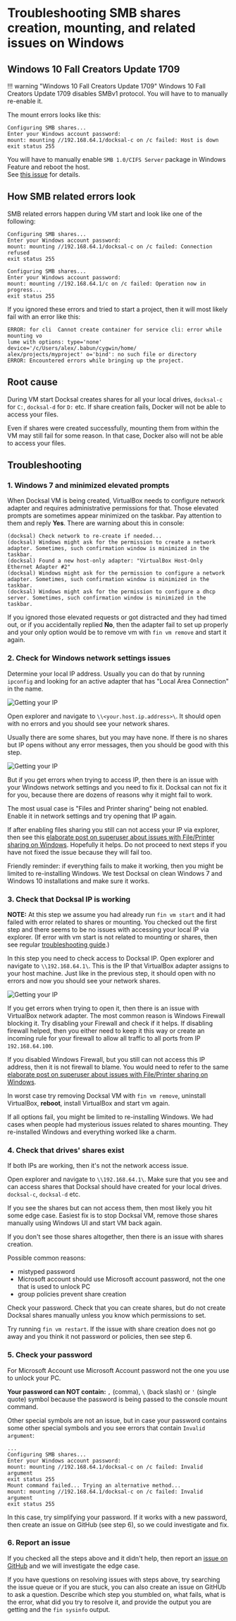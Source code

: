 # Troubleshooting SMB shares creation, mounting, and related issues on Windows

## Windows 10 Fall Creators Update 1709

!!! warning "Windows 10 Fall Creators Update 1709"
    Windows 10 Fall Creators Update 1709 disables SMBv1 protocol. You will have to to manually re-enable it.

The mount errors looks like this: 

```
Configuring SMB shares...
Enter your Windows account password:
mount: mounting //192.168.64.1/docksal-c on /c failed: Host is down
exit status 255
```

You will have to manually enable `SMB 1.0/CIFS Server` package in Windows Feature and reboot the host.  
See [this issue](https://github.com/docksal/docksal/issues/382) for details.

## How SMB related errors look

SMB related errors happen during VM start and look like one of the following:

```
Configuring SMB shares...
Enter your Windows account password:
mount: mounting //192.168.64.1/docksal-c on /c failed: Connection refused
exit status 255
```

```
Configuring SMB shares...
Enter your Windows account password:
mount: mounting //192.168.64.1/c on /c failed: Operation now in progress...
exit status 255
```

If you ignored these errors and tried to start a project, then it will most likely fail with an error like this:

```
ERROR: for cli  Cannot create container for service cli: error while mounting vo
lume with options: type='none' device='/c/Users/alex/.babun/cygwin/home/
alex/projects/myproject' o='bind': no such file or directory
ERROR: Encountered errors while bringing up the project.
```

## Root cause

During VM start Docksal creates shares for all your local drives, `docksal-c` for `C:`, `docksal-d` for `D:` etc. 
If share creation fails, Docker will not be able to access your files.

Even if shares were created successfully, mounting them from within the VM may still fail for some reason.
In that case, Docker also will not be able to access your files.

## Troubleshooting

### 1. Windows 7 and minimized elevated prompts

When Docksal VM is being created, VirtualBox needs to configure network adapter and requires
administrative permissions for that. Those elevated prompts are sometimes appear minimized on the taskbar.
Pay attention to them and reply **Yes**. There are warning about this in console:

```
(docksal) Check network to re-create if needed...
(docksal) Windows might ask for the permission to create a network adapter. Sometimes, such confirmation window is minimized in the taskbar.
(docksal) Found a new host-only adapter: "VirtualBox Host-Only Ethernet Adapter #2"
(docksal) Windows might ask for the permission to configure a network adapter. Sometimes, such confirmation window is minimized in the taskbar.
(docksal) Windows might ask for the permission to configure a dhcp server. Sometimes, such confirmation window is minimized in the taskbar.
```

If you ignored those elevated requests or got distracted and they had timed out,
or if you accidentally replied **No**, then the adapter fail to set up properly and
your only option would be to remove vm with `fin vm remove` and start it again.


### 2. Check for Windows network settings issues

Determine your local IP address. Usually you can do that by running `ipconfig` and
looking for an active adapter that has "Local Area Connection" in the name.

![Getting your IP](_img/troubleshooting-smb-getting-your-ip.png)

Open explorer and navigate to `\\<your.host.ip.address>\`.
It should open with no errors and you should see your network shares.

Usually there are some shares, but you may have none. If there is no shares but IP opens
without any error messages, then you should be good with this step.

![Getting your IP](_img/troubleshooting-smb-your-shares.png)

But if you get errors when trying to access IP, then there is an issue with your Windows network settings and
you need to fix it. Docksal can not fix it for you, because there are dozens of reasons why it
might fail to work.

The most usual case is "Files and Printer sharing" being not enabled. Enable it in network settings and
try opening that IP again.

If after enabling files sharing you still can not access your IP via explorer,
then see this [elaborate post on superuser about issues with File/Printer sharing on Windows](https://superuser.com/a/446500/140872).
Hopefully it helps. Do not proceed to next steps if you have not fixed the issue
because they will fail too.

Friendly reminder: if everything fails to make it working, then you might be limited to
re-installing Windows. We test Docksal on clean Windows 7 and Windows 10 installations and
make sure it works.


### 3. Check that Docksal IP is working

**NOTE:** At this step we assume you had already run `fin vm start` and it had failed
with error related to shares or mounting. You checked out the first step and there seems to be no
issues with accessing your local IP via explorer. (If error with vm
start is not related to mounting or shares, then see regular [troubleshooting guide](troubleshooting.md).)

In this step you need to check access to Docksal IP. Open explorer and navigate to `\\192.168.64.1\`.
This is the IP that VirtualBox adapter assigns to your host machine. Just like in the previous step, it
should open with no errors and now you should see your network shares.

![Getting your IP](_img/troubleshooting-smb-your-shares2.png)

If you get errors when trying to open it, then there is an issue with VirtualBox network adapter. The
most common reason is Windows Firewall blocking it. Try disabling your Firewall and check if it
helps. If disabling firewall helped, then you either need to keep it this way or create an
incoming rule for your firewall to allow all traffic to all ports from IP `192.168.64.100`.

If you disabled Windows Firewall, but you still can not access this IP address, then it is not
firewall to blame. You would need to refer to the same
[elaborate post on superuser about issues with File/Printer sharing on Windows](https://superuser.com/a/446500/140872).

In worst case try removing Docksal VM with `fin vm remove`, uninstall VirtualBox, **reboot**, install
VirtualBox and start vm again.

If all options fail, you might be limited to re-installing Windows. We had cases when
people had mysterious issues related to shares mounting. They re-installed Windows and everything
worked like a charm.

### 4. Check that drives' shares exist

If both IPs are working, then it's not the network access issue.

Open explorer and navigate to `\\192.168.64.1\`. Make sure that you see and can
access shares that Docksal should have created for your local drives. `docksal-c`, `docksal-d` etc.

If you see the shares but can not access them, then most likely you hit some edge case. Easiest
fix is to stop Docksal VM, remove those shares manually using Windows UI and start VM back again.

If you don't see those shares altogether, then there is an issue with shares creation.

Possible common reasons:

* mistyped password
* Microsoft account should use Microsoft account password, not the one that is used to unlock PC
* group policies prevent share creation

Check your password. Check that you can create shares, but do not create Docksal shares manually
unless you know which permissions to set.

Try running `fin vm restart`. If the issue with share creation does not go away and you think
it not password or policies, then see step 6.

### 5. Check your password

For Microsoft Account use Microsoft Account password not the one you use to unlock your PC.

**Your password can NOT contain:** `,` (comma), `\` (back slash) or `'` (single quote) symbol
because the password is being passed to the console mount command.

Other special symbols are not an issue, but in case your password contains some other special
symbols and you see errors that contain `Invalid argument`:

```
...
Configuring SMB shares...
Enter your Windows account password:
mount: mounting //192.168.64.1/docksal-c on /c failed: Invalid argument
exit status 255
Mount command failed... Trying an alternative method...
mount: mounting //192.168.64.1/docksal-c on /c failed: Invalid argument
exit status 255
```

In this case, try simplifying your password. If it works with a new password,
then create an issue on GitHub (see step 6), so we could investigate and fix.

### 6. Report an issue

If you checked all the steps above and it didn't help, then report an
[issue on GitHub](https://github.com/docksal/docksal/issues) and we will investigate the edge case.

If you have questions on resolving issues with steps above, try searching the issue queue or
if you are stuck, you can also create an issue on GitHUb to ask a question. Describe which step
you stumbled on, what fails, what is the error, what did you try to resolve it, and provide the output
you are getting and the `fin sysinfo` output.